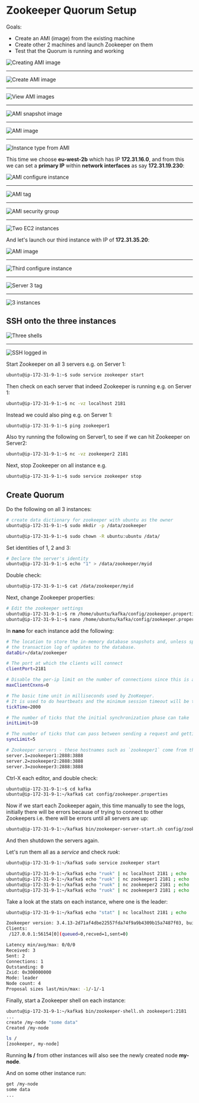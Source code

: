 # Zookeeper Quorum Setup

Goals:

- Create an AMI (image) from the existing machine
- Create other 2 machines and launch Zookeeper on them
- Test that the Quorum is running and working

![Creating AMI image](images/creating-ami-image.png)

---

![Create AMI image](images/create-ami-image.png)

---

![View AMI images](images/view-ami-images.png)

---

![AMI snapshot image](images/ami-snapshot-image.png)

---

![AMI image](images/ami-image.png)

---

![Instance type from AMI](images/instance-type-from-ami.png)

This time we choose **eu-west-2b** which has IP **172.31.16.0**, and from this we can set a **primary IP** within **network interfaces** as say **172.31.19.230**:

![AMI configure instance](images/ami-configure-instance.png)

---

![AMI tag](images/ami-tag.png)

---

![AMI security group](images/ami-security-group.png)

---

![Two EC2 instances](images/two-ec2-instances.png)

And let's launch our third instance with IP of **172.31.35.20**:

![AMI image](images/ami-image.png)

---

![Third configure instance](images/third-configure-instance.png)

---

![Server 3 tag](images/server-3-tag.png)

---

![3 instances](images/three-instances.png)

## SSH onto the three instances

![Three shells](images/three-shells.png)

---

![SSH logged in](images/ssh-logged-in.png)

Start Zookeeper on all 3 servers e.g. on Server 1:

```bash
ubuntu@ip-172-31-9-1:~$ sudo service zookeeper start
```

Then check on each server that indeed Zookeeper is running e.g. on Server 1:

```bash
ubuntu@ip-172-31-9-1:~$ nc -vz localhost 2181
```

Instead we could also ping e.g. on Server 1:

```bash
ubuntu@ip-172-31-9-1:~$ ping zookeeper1
```

Also try running the following on Server1, to see if we can hit Zookeeper on Server2:

```bash
ubuntu@ip-172-31-9-1:~$ nc -vz zookeeper2 2181
```

Next, stop Zookeeper on all instance e.g.

```bash
ubuntu@ip-172-31-9-1:~$ sudo service zookeeper stop
```

## Create Quorum

Do the following on all 3 instances:

```bash
# create data dictionary for zookeeper with ubuntu as the owner
ubuntu@ip-172-31-9-1:~$ sudo mkdir -p /data/zookeeper

ubuntu@ip-172-31-9-1:~$ sudo chown -R ubuntu:ubuntu /data/
```

Set identities of 1, 2 and 3:

```bash
# Declare the server's identity
ubuntu@ip-172-31-9-1:~$ echo "1" > /data/zookeeper/myid
```

Double check:

```bash
ubuntu@ip-172-31-9-1:~$ cat /data/zookeeper/myid
```

Next, change Zookeeper properties:

```bash
# Edit the zookeeper settings
ubuntu@ip-172-31-9-1:~$ rm /home/ubuntu/kafka/config/zookeeper.properties
ubuntu@ip-172-31-9-1:~$ nano /home/ubuntu/kafka/config/zookeeper.properties
```

In **nano** for each instance add the following:

```bash
# The location to store the in-memory database snapshots and, unless specified otherwise,
# the transaction log of updates to the database.
dataDir=/data/zookeeper

# The port at which the clients will connect
clientPort=2181

# Disable the per-ip limit on the number of connections since this is a non-production config
maxClientCnxns=0

# The basic time unit in milliseconds used by ZooKeeper.
# It is used to do heartbeats and the minimum session timeout will be twice the tickTime.
tickTime=2000

# The number of ticks that the initial synchronization phase can take
initLimit=10

# The number of ticks that can pass between sending a request and getting an acknowledgement
syncLimit=5

# Zookeeper servers - these hostnames such as `zookeeper1` come from the /etc/hosts file
server.1=zookeeper1:2888:3888
server.2=zookeeper2:2888:3888
server.3=zookeeper3:2888:3888

```

Ctrl-X each editor, and double check:

```bash
ubuntu@ip-172-31-9-1:~$ cd kafka
ubuntu@ip-172-31-9-1:~/kafka$ cat config/zookeeper.properties
```

Now if we start each Zookeeper again, this time manually to see the logs, initially there will be errors because of trying to connect to other Zookeepers i.e. there will be errors until all servers are up:

```bash
ubuntu@ip-172-31-9-1:~/kafka$ bin/zookeeper-server-start.sh config/zookeeper.properties
```

And then shutdown the servers again.

Let's run them all as a *service* and check *ruok*:

```bash
ubuntu@ip-172-31-9-1:~/kafka$ sudo service zookeeper start
```

```bash
ubuntu@ip-172-31-9-1:~/kafka$ echo "ruok" | nc localhost 2181 ; echo
ubuntu@ip-172-31-9-1:~/kafka$ echo "ruok" | nc zookeeper1 2181 ; echo
ubuntu@ip-172-31-9-1:~/kafka$ echo "ruok" | nc zookeeper2 2181 ; echo
ubuntu@ip-172-31-9-1:~/kafka$ echo "ruok" | nc zookeeper3 2181 ; echo
```

Take a look at the stats on each instance, where one is the leader:

```bash
ubuntu@ip-172-31-9-1:~/kafka$ echo "stat" | nc localhost 2181 ; echo

Zookeeper version: 3.4.13-2d71af4dbe22557fda74f9a9b4309b15a7487f03, built on 06/29/2018 00:39 GMT
Clients:
 /127.0.0.1:56154[0](queued=0,recved=1,sent=0)

Latency min/avg/max: 0/0/0
Received: 3
Sent: 2
Connections: 1
Outstanding: 0
Zxid: 0x300000000
Mode: leader
Node count: 4
Proposal sizes last/min/max: -1/-1/-1
```

Finally, start a Zookeeper shell on each instance:

```bash
ubuntu@ip-172-31-9-1:~/kafka$ bin/zookeeper-shell.sh zookeeper1:2181
...
create /my-node "some data"
Created /my-node

ls /
[zookeeper, my-node]
```

Running **ls /** from other instances will also see the newly created node **my-node**.

And on some other instance run:

```bash
get /my-node
some data
...
```

